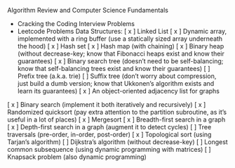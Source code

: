 Algorithm Review and Computer Science Fundamentals


- Cracking the Coding Interview Problems
- Leetcode Problems
Data Structures: 
[ x ] Linked List
[ x ] Dynamic array, implemented with a ring buffer (use a statically sized array underneath the hood)
[ x ] Hash set
[ x ] Hash map (with chaining)
[ x ] Binary heap (without decrease-key; know that Fibonacci heaps exist and know their guarantees)
[ x ] Binary search tree (doesn’t need to be self-balancing; know that self-balancing trees exist and know their guarantees)
[ ] Prefix tree (a.k.a. trie)
[ ] Suffix tree (don’t worry about compression, just build a dumb version; know that Ukkonen’s algorithm exists and learn its guarantees)
[ x ] An object-oriented adjacency list for graphs


[ x ] Binary search (implement it both iteratively and recursively)
[ x ] Randomized quicksort (pay extra attention to the partition subroutine, as it’s useful in a lot of places)
[ x ] Mergesort
[ x ] Breadth-first search in a graph
[ x ] Depth-first search in a graph (augment it to detect cycles)
[ ] Tree traversals (pre-order, in-order, post-order)
[ x ] Topological sort (using Tarjan’s algorithm)
[ ] Dijkstra’s algorithm (without decrease-key)
[ ] Longest common subsequence (using dynamic programming with matrices)
[ ] Knapsack problem (also dynamic programming)
